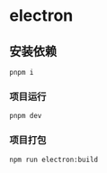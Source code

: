 # electron

## 安装依赖
```
pnpm i
```

### 项目运行
```
pnpm dev
```

### 项目打包
```
npm run electron:build
```


